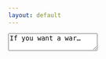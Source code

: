 ```yaml
---
layout: default
---
```


<textarea>If you want a war…&#013; &#010; 

I will do 2 years of no trade. Nothing.&#013; &#010; 

In the war, no coin can trade.&#013; &#010; 

If you want ABC, you want shitcoins, welcome to bankruptcy.&#013; &#010; 

It was nice knowing you.&#013; &#010; 

Bitcoin will die before ABC shits on it. I will see BCH trade at 0 for a few years. Will you?&#013; &#010; 

Side with ABC, you hate bitcoin, you are my enemy. You have no fucking idea what that means.&#013; &#010; 

You will.&#013; &#010; 

I AM Satoshi. Have a nice life. You will now discover me when pissed off.&#013; &#010; 

And so. You could have had proof. Your choice.&#013; &#010; 

Fuck you,&#013; &#010; 
Craig</textarea>
